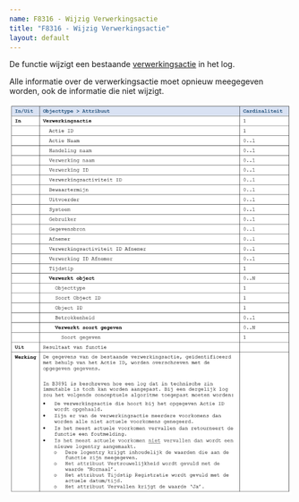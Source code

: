 ```yaml
---
name: F8316 - Wijzig Verwerkingsactie
title: "F8316 - Wijzig Verwerkingsactie"
layout: default
---
```

De functie wijzigt een bestaande [verwerkingsactie](../../../gegevenswoordenboek/objecttypen/Verwerkingsactie.md) in het log.

Alle informatie over de verwerkingsactie moet opnieuw meegegeven worden, ook de informatie die niet wijzigt.

<img src="./_assets/8316_1.png" alt="" width="700"/>
